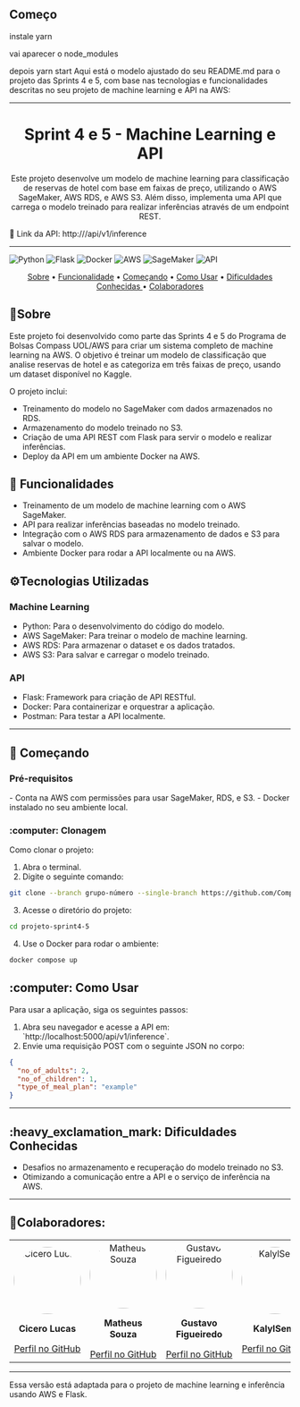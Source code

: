 ## Começo
instale yarn

vai aparecer o node_modules

depois yarn start
Aqui está o modelo ajustado do seu README.md para o projeto das Sprints 4 e 5, com base nas tecnologias e funcionalidades descritas no seu projeto de machine learning e API na AWS:

---

[Python]: https://img.shields.io/badge/python-%2314354C.svg?style=for-the-badge&logo=python&logoColor=white
[Flask]: https://img.shields.io/badge/flask-%23000.svg?style=for-the-badge&logo=flask&logoColor=white
[Docker]: https://img.shields.io/badge/docker-%230db7ed.svg?style=for-the-badge&logo=docker&logoColor=white
[AWS]: https://img.shields.io/badge/AWS-%23FF9900.svg?style=for-the-badge&logo=amazon-aws&logoColor=white
[SageMaker]: https://img.shields.io/badge/SageMaker-%231527B6.svg?style=for-the-badge&logo=amazonaws&logoColor=white
[API]: https://img.shields.io/badge/API-v1-blue.svg?style=for-the-badge&logo=API

<h1 align="center">Sprint 4 e 5 - Machine Learning e API</h1>

<p align="center">Este projeto desenvolve um modelo de machine learning para classificação de reservas de hotel com base em faixas de preço, utilizando o AWS SageMaker, AWS RDS, e AWS S3. Além disso, implementa uma API que carrega o modelo treinado para realizar inferências através de um endpoint REST.</p>

<p>📌 Link da API: http://<seu-ip-publico-ou-api-gateway-url>/api/v1/inference</p>

<hr>

![Python]
![Flask]
![Docker]
![AWS]
![SageMaker]
![API]

<p align="center">
 <a href="#about">Sobre</a> • 
 <a href="#fucionalidade">Funcionalidade</a> • 
 <a href="#inicio">Começando</a> • 
 <a href="#usar">Como Usar</a> • 
 <a href="#dificudade"> Dificuldades Conhecidas </a> • 
 <a href="#colabor"> Colaboradores </a>
</p>

<h2 id="about">📝Sobre</h2>
Este projeto foi desenvolvido como parte das Sprints 4 e 5 do Programa de Bolsas Compass UOL/AWS para criar um sistema completo de machine learning na AWS. O objetivo é treinar um modelo de classificação que analise reservas de hotel e as categoriza em três faixas de preço, usando um dataset disponível no Kaggle.

O projeto inclui:
<ul>
<li>Treinamento do modelo no SageMaker com dados armazenados no RDS.</li>
<li>Armazenamento do modelo treinado no S3.</li>
<li>Criação de uma API REST com Flask para servir o modelo e realizar inferências.</li>
<li>Deploy da API em um ambiente Docker na AWS.</li>
</ul>

<h2 id="fucionalidade">📌 Funcionalidades</h2>

<ul>
  <li>Treinamento de um modelo de machine learning com o AWS SageMaker.</li>
  <li>API para realizar inferências baseadas no modelo treinado.</li>
  <li>Integração com o AWS RDS para armazenamento de dados e S3 para salvar o modelo.</li>
  <li>Ambiente Docker para rodar a API localmente ou na AWS.</li>
</ul>

<h2>⚙️Tecnologias Utilizadas</h2>

<h3>Machine Learning</h3>
<ul>
  <li>Python: Para o desenvolvimento do código do modelo.</li>
  <li>AWS SageMaker: Para treinar o modelo de machine learning.</li>
  <li>AWS RDS: Para armazenar o dataset e os dados tratados.</li>
  <li>AWS S3: Para salvar e carregar o modelo treinado.</li>
</ul>

<h3>API</h3>
<ul>
  <li>Flask: Framework para criação de API RESTful.</li>
  <li>Docker: Para containerizar e orquestrar a aplicação.</li>
  <li>Postman: Para testar a API localmente.</li>
</ul>

<hr>

<h2 id="inicio">🚀 Começando</h2>

<h3>Pré-requisitos</h3>
- Conta na AWS com permissões para usar SageMaker, RDS, e S3.
- Docker instalado no seu ambiente local.

<h3>:computer: Clonagem</h3>
<p>Como clonar o projeto:</p>

<ol type="1">
  <li>Abra o terminal.</li>
  <li>Digite o seguinte comando:</li>
</ol>

```bash
git clone --branch grupo-número --single-branch https://github.com/Compass-pb-aws-2024-JULHO-A/sprints-4-5-pb-aws-julho-a.git
```

<ol start="3" type="1">
  <li>Acesse o diretório do projeto:</li>
</ol>

```bash
cd projeto-sprint4-5
```

<ol start="4" type="1">
  <li>Use o Docker para rodar o ambiente:</li>
</ol>

```bash
docker compose up
```

<h2 id="usar">:computer: Como Usar</h2>

<p>Para usar a aplicação, siga os seguintes passos:</p>
<ol type="1">
  <li>Abra seu navegador e acesse a API em: `http://localhost:5000/api/v1/inference`.</li>
  <li>Envie uma requisição POST com o seguinte JSON no corpo:</li>
</ol>

```json
{
  "no_of_adults": 2,
  "no_of_children": 1,
  "type_of_meal_plan": "example"
}
```

<hr>

<h2 id="dificudade">:heavy_exclamation_mark: Dificuldades Conhecidas</h2>
<ul>
  <li>Desafios no armazenamento e recuperação do modelo treinado no S3.</li>
  <li>Otimizando a comunicação entre a API e o serviço de inferência na AWS.</li>
</ul>

<hr>

<h2 id="colabor">🤝Colaboradores:</h2>

<table>
  <tr>
    <td align="center">
      <a href="https://github.com/cicero-lucas">
        <img src="https://github.com/user-attachments/assets/8c85133f-67de-48ef-b450-6f8564503e99" width="120" alt="Cicero Lucas" style="border-radius: 50%;">
      </a>
      <p><strong>Cicero Lucas</strong></p>
      <a href="https://github.com/cicero-lucas">Perfil no GitHub</a>
    </td>
    <td align="center">
      <a href="https://github.com/Matheus-Dev-Souza">
        <img src="https://avatars.githubusercontent.com/u/96189442?v=4" width="120" alt="Matheus Souza" style="border-radius: 50%;">
      </a>
      <p><strong>Matheus Souza</strong></p>
      <a href="https://github.com/Matheus-Dev-Souza">Perfil no GitHub</a>
    </td>
    <td align="center">
      <a href="https://github.com/Gustavo-Figueiredo">
        <img src="https://avatars.githubusercontent.com/u/103941673?v=4" width="120" alt="Gustavo Figueiredo" style="border-radius: 50%;">
      </a>
      <p><strong>Gustavo Figueiredo</strong></p>
      <a href="https://github.com/Gustavo-Figueiredo">Perfil no GitHub</a>
    </td>
    <td align="center">
      <a href="https://github.com/KalylSemi">
        <img src="https://avatars.githubusercontent.com/u/157990287?v=4" width="120" alt="KalylSemi" style="border-radius: 50%;">
      </a>
      <p><strong>KalylSemi</strong></p>
      <a href="https://github.com/KalylSemi">Perfil no GitHub</a>
    </td>
  </tr>
</table>

---

Essa versão está adaptada para o projeto de machine learning e inferência usando AWS e Flask.
